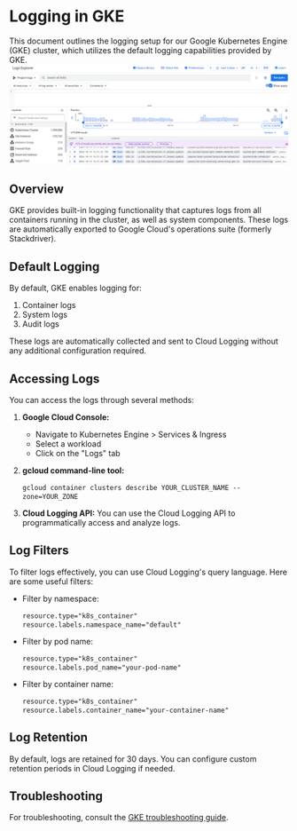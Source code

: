 # Logging in GKE

This document outlines the logging setup for our Google Kubernetes Engine (GKE) cluster, which utilizes the default logging capabilities provided by GKE.
![alt text](./images/logboard.png)

## Overview

GKE provides built-in logging functionality that captures logs from all containers running in the cluster, as well as system components. These logs are automatically exported to Google Cloud's operations suite (formerly Stackdriver).

## Default Logging

By default, GKE enables logging for:

1. Container logs
2. System logs
3. Audit logs

These logs are automatically collected and sent to Cloud Logging without any additional configuration required.

## Accessing Logs

You can access the logs through several methods:

1. **Google Cloud Console:**
   - Navigate to Kubernetes Engine > Services & Ingress
   - Select a workload
   - Click on the "Logs" tab

2. **gcloud command-line tool:**
   ```
   gcloud container clusters describe YOUR_CLUSTER_NAME --zone=YOUR_ZONE
   ```

3. **Cloud Logging API:**
   You can use the Cloud Logging API to programmatically access and analyze logs.

## Log Filters

To filter logs effectively, you can use Cloud Logging's query language. Here are some useful filters:

- Filter by namespace:
  ```
  resource.type="k8s_container"
  resource.labels.namespace_name="default"
  ```

- Filter by pod name:
  ```
  resource.type="k8s_container"
  resource.labels.pod_name="your-pod-name"
  ```

- Filter by container name:
  ```
  resource.type="k8s_container"
  resource.labels.container_name="your-container-name"
  ```

## Log Retention

By default, logs are retained for 30 days. You can configure custom retention periods in Cloud Logging if needed.

## Troubleshooting

For troubleshooting, consult the [GKE troubleshooting guide](https://cloud.google.com/kubernetes-engine/docs/troubleshooting).